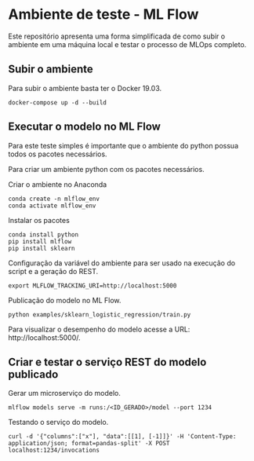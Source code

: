 # Ambiente de teste - ML Flow

Este repositório apresenta uma forma simplificada de como subir o ambiente em uma máquina local e testar o processo de MLOps completo.

## Subir o ambiente

Para subir o ambiente basta ter o Docker 19.03.

```
docker-compose up -d --build
```

## Executar o modelo no ML Flow

Para este teste simples é importante que o ambiente do python possua todos os pacotes necessários.

Para criar um ambiente python com os pacotes necessários.

Criar o ambiente no Anaconda
```
conda create -n mlflow_env
conda activate mlflow_env
```

Instalar os pacotes
```
conda install python
pip install mlflow
pip install sklearn
```

Configuração da variável do ambiente para ser usado na execução do script e a geração do REST.

```
export MLFLOW_TRACKING_URI=http://localhost:5000
```

Publicação do modelo no ML Flow.

```
python examples/sklearn_logistic_regression/train.py
```

Para visualizar o desempenho do modelo acesse a URL: http://localhost:5000/.

## Criar e testar o serviço REST do modelo publicado

Gerar um microserviço do modelo.

```
mlflow models serve -m runs:/<ID_GERADO>/model --port 1234
```

Testando o serviço do modelo.

```
curl -d '{"columns":["x"], "data":[[1], [-1]]}' -H 'Content-Type: application/json; format=pandas-split' -X POST localhost:1234/invocations
```